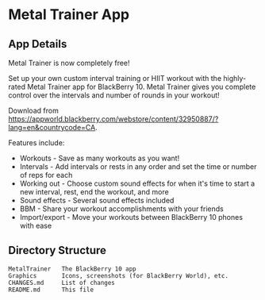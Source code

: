 Metal Trainer App
=================

App Details
-----------

Metal Trainer is now completely free!

Set up your own custom interval training or HIIT workout with the highly-rated
Metal Trainer app for BlackBerry 10. Metal Trainer gives you complete control
over the intervals and number of rounds in your workout!

Download from https://appworld.blackberry.com/webstore/content/32950887/?lang=en&countrycode=CA.

Features include:

* Workouts - Save as many workouts as you want!
* Intervals - Add intervals or rests in any order and set the time or number of reps for each
* Working out - Choose custom sound effects for when it's time to start a new interval, rest, end the workout, and more
* Sound effects - Several sound effects included
* BBM - Share your workout accomplishments with your friends
* Import/export - Move your workouts between BlackBerry 10 phones with ease

Directory Structure
-------------------

```
MetalTrainer   The BlackBerry 10 app
Graphics       Icons, screenshots (for BlackBerry World), etc.
CHANGES.md     List of changes
README.md      This file
```
